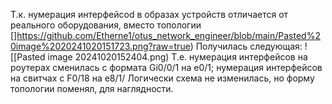 Т.к. нумерация интерфейсоd в образах устройств отличается от реального оборудования, вместо топологии 
[]https://github.com/Etherne1/otus_network_engineer/blob/main/Pasted%20image%2020241020151723.png?raw=true)
Получилась следующая:
![[Pasted image 20241020152404.png)
Т.е. нумерация интерфейсов на роутерах сменилась с формата Gi0/0/1 на e0/1; нумерация интерфейсов на свитчах с F0/18 на e8/1/
Логически схема не изменилась, но форму топологии поменял, для наглядности.